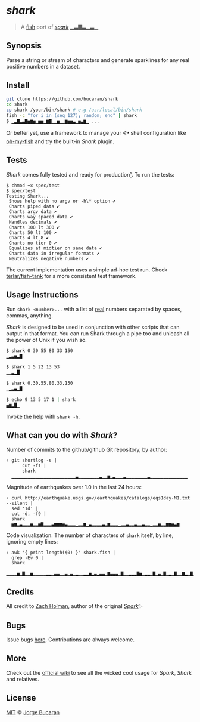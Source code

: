 # _shark_  

> A [fish][Fish] port of [_spark_][spark] ▂▃▇▃▂▃▁

## Synopsis

Parse a string or stream of characters and generate sparklines for any real positive numbers in a dataset.

## Install

```sh
git clone https://github.com/bucaran/shark
cd shark
cp shark /your/bin/shark # e.g /usr/local/bin/shark
fish -c "for i in (seq 127); random; end" | shark
$ ▁▂▇▂▃▇▅▆▅▁▅▅▁▆▇▁▁▅▁▁▆▅▅▃▁▅▃▆▁ ...
```

Or better yet, use a framework to manage your :fish: shell configuration like [oh-my-fish][OMF] and try the built-in _Shark_ plugin.

## Tests

_Shark_ comes fully tested and ready for production[¹][issues]. To run the tests:

```
$ chmod +x spec/test
$ spec/test
Testing Shark...
 Shows help with no argv or -h\* option ✔
 Charts piped data ✔
 Charts argv data ✔
 Charts way spaced data ✔
 Handles decimals ✔
 Charts 100 lt 300 ✔
 Charts 50 lt 100 ✔
 Charts 4 lt 8 ✔
 Charts no tier 0 ✔
 Equalizes at midtier on same data ✔
 Charts data in irregular formats ✔
 Neutralizes negative numbers ✔
```

The current implementation uses a simple ad-hoc test run. Check [terlar/fish-tank][fish-tank] for a more consistent test framework.


## Usage Instructions

Run `shark <number>...` with a list of [real][real] numbers separated by spaces, commas, anything.

_Shark_ is designed to be used in conjunction with other scripts that can output in that format. You can run Shark through a pipe too and unleash all the power of Unix if you wish so.

```sh
$ shark 0 30 55 80 33 150
▁▂▃▅▂▇

$ shark 1 5 22 13 53
▁▁▃▂█

$ shark 0,30,55,80,33,150
▁▂▃▄▂█

$ echo 9 13 5 17 1 | shark
▄▆▂█▁
```

Invoke the help with `shark -h`.

## What can you do with _Shark_?

Number of commits to the github/github Git repository, by author:

```fish
› git shortlog -s |
      cut -f1 |
      shark
  ▁▁▁▁▁▁▁▁▁▁▁▁▁▁▁▁▁▁▁▁▁▁▁▁▃▁▁▁▁▁▁▁▁▂▁▁▅▁▂▁▁▁▂▁▁▁▁▁▁▁▁▂▁▁▁▁▁▁▁▁▁▁▁▁▁▁
```

Magnitude of earthquakes over 1.0 in the last 24 hours:

```fish
› curl http://earthquake.usgs.gov/earthquakes/catalogs/eqs1day-M1.txt --silent |
  sed '1d' |
  cut -d, -f9 |
  shark
  ▅▆▂▃▂▂▂▅▂▂▅▇▂▂▂▃▆▆▆▅▃▂▂▂▁▂▂▆▁▃▂▂▂▂▃▂▆▂▂▂▁▂▂▃▂▂▃▂▂▃▂▂▁▂▂▅▂▂▆▆▅▃▆
```

Code visualization. The number of characters of `shark` itself, by line, ignoring empty lines:

```fish
› awk '{ print length($0) }' shark.fish |
  grep -Ev 0 |
  shark
  ▁▁▁▁▅▁▇▁▁▅▁▁▁▁▁▂▂▁▃▃▁▁▃▁▃▁▂▁▁▂▂▅▂▃▂▃▃▁▆▃▃▃▁▇▁▁▂▂▂▇▅▁▂▂▁▇▁▃▁▇▁▂▁▇▁▁▆▂▁▇▁▂▁▁▂▅▁▂▁▆▇▇▂▁▂▁▁▁▂▂▁▅▁▂▁▁▃▁▃▁▁▁▃▂▂▂▁▁▅▂▁▁▁▁▂▂▁▁▁▂▂
```

## Credits

All credit to [Zach Holman](https://github.com/holman), author of the original [_Spark_][spark]:sparkles:

## Bugs

Issue bugs [here][issues]. Contributions are always welcome.

## More

Check out the [official wiki][wiki] to see all the wicked cool usage for _Spark_, _Shark_ and relatives.

## License

[MIT][license] © [Jorge Bucaran](http://bucaran.me)

[issues]: http://github.com/bucaran/shark/issues
[Fish]: https://fishshell.com
[spark]: https://github.com/holman/spark
[fish-tank]: https://github.com/terlar/fish-tank
[real]: http://en.wikipedia.org/wiki/Real_number
[OMF]: https://github.com/bpinto/oh-my-fish
[wiki]: https://github.com/holman/spark/wiki/Wicked-Cool-Usage
[license]: http://opensource.org/licenses/MIT
